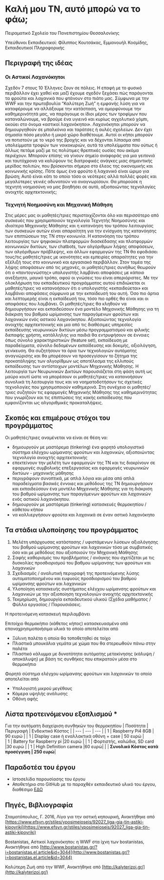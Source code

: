 # Καλή μου ΤΝ, αυτό μπορώ να το φάω;
Πειραματικό Σχολείο του Πανεπιστημίου Θεσσαλονίκης

Υπεύθυνοι Εκπαιδευτικοί: Φίλιππος Κουτσάκας, Εμμανουήλ Κοσμίδης, Εκπαιδευτικοί Πληροφορικής
## Περιγραφή της ιδέας
### Οι Αστικοί Λαχανόκηποι
Σχεδόν 7 στους 10 Έλληνες ζουν σε πόλεις. Η επαφή με το φυσικό περιβάλλον έχει χαθεί και μαζί έχουμε σχεδόν ξεχάσει πώς παράγονται τα φρούτα και λαχανικά που φτάνουν στο πιάτο μας. Σύμφωνα με την WWF και την πρωτοβουλία “Καλύτερη Ζωή” η εμφανής λύση για να καταφέρουμε να αλλάξουμε την κατάσταση, να ομορφύνουμε την καθημερινότητά μας, να παράγουμε οι ίδιοι μέρος των τροφίμων που καταναλώνουμε, να βρούμε ένα υγιεινό και κυρίως αγχολυτικό χόμπι, ακούει στο όνομα «αστικοί λαχανόκηποι».
Λαχανόκηποι μπορούν να δημιουργηθούν σε μπαλκόνια και ταράτσες ή αυλές σχολείων. Δεν έχει σημασία πόσο μεγάλο ή μικρό χώρο διαθέτουμε. Αυτοί οι κήποι μπορούν να ποτιστούν με το νερό της βροχής και να δέχονται λίπασμα από υπολείμματα τροφών των νοικοκυριών, αυτά τα υπολείμματα που ούτως ή άλλως πετάμε μαζί με τις πολύτιμες θρεπτικές ουσίες που ακόμα περιέχουν. Μπορούν επίσης να γίνουν σημείο αναφοράς για μια γειτονιά και ταυτόχρονα να καλύψουν τις διατροφικές ανάγκες μιας σημαντικής μερίδας πολιτών, που βρίσκονται σήμερα στο έλεος της οικονομικής και κοινωνικής κρίσης.
Πότε όμως ένα φρούτο ή λαχανικό είναι ώριμο για βρώση; Αυτό είναι κάτι το οποίο τόσο οι νεότερες αλλά πολλές φορές και μεγαλύτερες γενιές αδυνατούν να αναγνωρίσουν. Θα μπορούσε η τεχνητή νοημοσύνη να μας βοηθήσει σε αυτό, αξιοποιώντας τεχνολογίες ανοιχτής αρχιτεκτονικής;
### Τεχνητή Νοημοσύνη και Μηχανική Μάθηση
Στις μέρες μας οι μαθητές/τριες περιστοιχίζονται όλο και περισσότερο από συσκευές που χρησιμοποιούν τεχνολογία Τεχνητής Νοημοσύνης και ιδιαίτερα Μηχανικής Μάθησης και η κατανόηση του τρόπου λειτουργίας των συσκευών αυτών είναι απαραίτητη για την ενίσχυση της κατανόησης των επιπτώσεων της ΤΝ στην κοινωνία. Η κατανόηση του τρόπου λειτουργίας των ψηφιακών πλατφορμών διασκέδασης και πλατφορμών κοινωνικών δικτύων, των chatbots, των αλγόριθμων λήψης αποφάσεων, των αλγόριθμων πρόβλεψης, και άλλων εφαρμογών της ΤΝ θα εφοδιάσει τους/τις μαθητές/τριες με ικανότητες και εμπειρίες απαραίτητες για την εξέλιξή τους στο κοινωνικό και εργασιακό περιβάλλον.
Στον τομέα της λήψης αποφάσεων από τις μηχανές, οι μαθητές/τριες συνήθως θεωρούν ότι ο «παντογνώστης» υπολογιστής λαμβάνει αποφάσεις με κάποιο ανεξήγητο, μαγικό τρόπο, αφού οι γνώσεις του είναι απεριόριστες. Με την ολοκλήρωση του εκπαιδευτικού προγράμματος αυτού επιδιώκεται οι μαθητές/τριες να κατανοήσουν ότι ο υπολογιστής «εκπαιδεύεται» και λαμβάνει αποφάσεις σύμφωνα με την εκπαίδευσή του αυτή. Όσο πιο άρτια και λεπτομερής είναι η εκπαίδευσή του, τόσο πιο ορθές θα είναι και οι αποφάσεις που λαμβάνει.
Οι μαθητές/τριες θα κληθούν να δημιουργήσουν και εκπαιδεύσουν ένα μοντέλο Μηχανικής Μάθησης για τη διάκριση του βαθμού ωρίμανσης των παραγόμενων φρούτων και λαχανικών ενός αστικού λαχανόκηπου.
Αξιοποιώντας τεχνολογία ανοιχτής αρχιτεκτονικής και μια από τις διαθέσιμες υπηρεσίες εκπαίδευσης νευρωνικών δικτύων μέσω προγραμματισμού και φιλικής διεπαφής χρήστη, κατάλληλης για παιδιά θα εντρυφήσουν σε έννοιες όπως σύνολο χαρακτηριστικών (feature set), εκπαίδευση με παραδείγματα, σύνολο δεδομένων εκπαίδευσης και δοκιμής, αξιολόγηση, γενίκευση. Θα συζητήσουν τα όρια των τεχνολογιών αυτόματης αναγνώρισης και θα μπορέσουν να προσεγγίσουν το ζήτημα της προκατάληψης των αλγορίθμων ως αποτέλεσμα της ελλιπούς εκπαίδευσης των αντίστοιχων μοντέλων Μηχανικής Μάθησης. 
Η λειτουργία των Νευρωνικών Δικτύων παρουσιάζεται στη φάση αυτή ως μαύρο κουτί ώστε να μπορέσουν οι μαθητές/τριες να κατανοήσουν συνολικά τη λειτουργία τους και να νοηματοδοτήσουν τις σχετικές τεχνολογίες που χρησιμοποιούν καθημερινά. Στη συνέχεια οι μαθητές/τριες συζητούν τις εφαρμογές Μηχανικής Μάθησης της καθημερινότητας που γνωρίζουν και τις επιπτώσεις της κακής εκπαίδευσης που εμφανίζονται ως αλγοριθμικές προκαταλήψεις.
## Σκοπός και επιμέρους στόχοι του προγράμματος
Οι μαθητές/τριες αναμένεται να είναι σε θέση να:
- δημιουργούν με μαστόρεμα (tinkering) ένα φορητό υπολογιστικό σύστημα ελέγχου ωρίμανσης φρούτων και λαχανικών, αξιοποιώντας τεχνολογία ανοιχτής αρχιτεκτονικής
- επεκτείνουν την μελέτη των εφαρμογών της ΤΝ και τις διακρίνουν σε εφαρμογές συμβολικής επεξεργασίας και εφαρμογές νευρωνικών δικτύων - μηχανικής μάθησης
- περιγράφουν συνοπτικά, με απλά λόγια και μέσα από απλά παραδείγματα βασικές έννοιες και μεθόδους της ΤΝ
δημιουργήσουν και εκπαιδεύσουν ένα μοντέλο Μηχανικής Μάθησης για τη διάκριση του βαθμού ωρίμανσης των παραγόμενων φρούτων και λαχανικών ενός αστικού λαχανόκηπου.
- δημιουργούν με μαστόρεμα (tinkering) κατασκευές θερμοκηπίου / κάθετου κήπου
- να καλλιεργήσουν φρούτα και λαχανικά σε έναν αστικό λαχανόκηπο
## Τα στάδια υλοποίησης του προγράμματος
1. Μελέτη υπάρχουσας κατάστασης / υφιστάμενων λύσεων αξιολόγησης του βαθμού ωρίμανσης φρούτων και λαχανικών τόσο με συμβατικές όσο και με μεθόδους που αξιοποιούν την Μηχανική Μάθησης
2. Σαφής καθορισμός του προβλήματος / ανάγκης που σχετίζεται με τις δυσκολίες προσδιορισμού του βαθμου ωρίμανσης των φρούτων και λαχανικών
3. Σχεδιασμός / αναλυτική περιγραφή της προτεινόμενης λύσης αυτοματοποιημένου και ευφυούς προσδιορισμού του βαθμού ωρίμανσης φρούτων και λαχανικών
4. Υλοποίηση κατασκευής συστήματος ελέγχου ωρίμανσης φρούτων και λαχανικών με την αξιοποίηση τεχνολογιών ανοιχτής αρχιτεκτονικής
5. Τεκμηρίωση, δημιουργία εκπαιδευτικού υλικού (Σχέδια μαθήματος / Φύλλα εργασίας / Παρουσιάσεις. 

Η προτεινόμενη κατασκευή περιλαμβάνει 

Επιτοίχιο θερμοκήπιο (κάθετος κήπος) κατασκευασμένο από επαναχρησιμοποιήσιμα υλικά το οποίο αποτελείται από
- Ξύλινη παλέτα η οποία θα τοποθετηθεί σε τοίχο 
- Πλαστικά μπουκάλια γεμάτα με χώμα που θα στερεωθούν πάνω στην παλέτα
- Πλαστικό κάλυμμα με δυνατότητα αυτόματης μετακίνησης (κάλυψη / αποκάλυψη) με βάση τις συνθήκες που επικρατούν μέσα στο θερμοκήπιο

Φορητό σύστημα ελέγχου ωρίμανσης φρούτων και λαχανικών το οποίο αποτελείται από
- Υπολογιστή μικρού μεγέθους
- Κάμερα υψηλής ανάλυσης
- Οθόνη αφής

## Λίστα προτεινόμενου εξοπλισμού *
Για την αυτόματη διαχείριση συνθηκών του θερμοκηπίου
| Ποσότητα | Περιγραφή | Ενδεικτικό Κόστος |
| --- | --- | --- |
| 1 | Raspberry Pi4 8GB | 90 ευρώ |
| 1 | Display case ή εναλλακτικά οθόνη + case	| 50 ευρώ |	 
| 1 | Battery for Raspberry pi |20 ευρώ	|
| 1 | Φορτιστής, καλώδια, SD card |30 ευρώ	|
| 1 | High Definition camera |60 ευρώ|
|   | **Συνολικό Κόστος κατά προσέγγιση | 250 ευρώ**|


## Παραδοτέα του έργου
- Ιστοσελίδα παρουσίασης του έργου 
- Αποθετήριο στο GitHub με το παραχθέν εκπαιδευτικό υλικό του έργου, διαθέσιμο [ΕΔΩ](https://github.com/fkoutsakas/canIEatIt) 

## Πηγές, Βιβλιογραφία
Σταματόπουλος, Γ. 2016, Λίγα για την αστική κηπουρική, Ανακτήθηκε από [https://www.efsyn.gr/stiles/yposimeioseis/92027_liga-gia-tin-astiki-kipoyriki](https://www.efsyn.gr/stiles/yposimeioseis/92027_liga-gia-tin-astiki-kipoyriki) 

Bostanistas, Αστικοί λαχανόκηποι: η WWF στα ίχνη των bostanistas, Ανακτήθηκε από [http://www.bostanistas.gr/?i=bostanistas.el.article&id=3044](http://www.bostanistas.gr/?i=bostanistas.el.article&id=3044)

Καλύτερη Ζωή από την WWF, Ανακτήθηκε από [http://kalyterizoi.gr/](http://kalyterizoi.gr/) 
